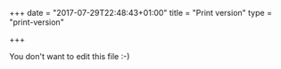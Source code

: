 +++
date = "2017-07-29T22:48:43+01:00"
title = "Print version"
type = "print-version"

+++

You don't want to edit this file :-)
